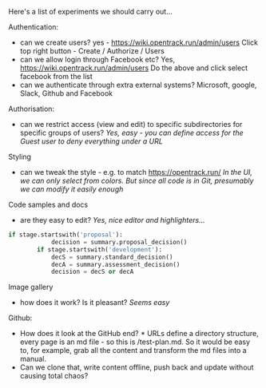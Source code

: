 <!-- TITLE: Test Plan -->
<!-- SUBTITLE: Tyres we need to kick -->

Here's a list of experiments we should carry out...

Authentication:
* can we create users? yes - https://wiki.opentrack.run/admin/users Click top right button - Create / Authorize / Users
* can we allow login through Facebook etc? Yes, https://wiki.opentrack.run/admin/users Do the above and click select facebook from the list
* can we authenticate through extra external systems? Microsoft, google, Slack, Github and Facebook

Authorisation:
* can we restrict access (view and edit) to specific subdirectories for specific groups of users? *Yes, easy - you can define access for the Guest user to deny everything under a URL*


Styling
* can we tweak the style - e.g. to match https://opentrack.run/  *In the UI, we can only select from colors.  But since all code is in Git, presumably we can modify it easily enough*

Code samples and docs
* are they easy to edit?  *Yes, nice editor and highlighters...*

```python
if stage.startswith('proposal'):
            decision = summary.proposal_decision()
        if stage.startswith('development'):
            decS = summary.standard_decision()
            decA = summary.assessment_decision()
            decision = decS or decA
```


Image gallery
* how does it work?  Is it pleasant? *Seems easy*

Github:
* How does it look at the GitHub end?  * URLs define a directory structure, every page is an md file - so this is /test-plan.md.  So it would be easy to, for example, grab all the content and transform the md files into a manual.
* Can we clone that, write content offline, push back and update without causing total chaos?